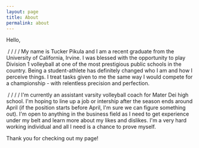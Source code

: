 ```yaml
---
layout: page
title: About
permalink: about
---
```


Hello,

&nbsp;/&nbsp;/&nbsp;/&nbsp;/ My name is Tucker Pikula and I am a recent graduate from the University of California, Irvine.  I was blessed with the opportunity to play Division 1 volleyball at one of the most prestigious public schools in the country.  Being a student-athlete has definitely changed who I am and how I perceive things.  I treat tasks given to me the same way I would compete for a championship - with relentless precision and perfection.
  
&nbsp;/&nbsp;/&nbsp;/&nbsp;/ I'm currently an assistant varsity volleyball coach for Mater Dei high school.  I'm hoping to line up a job or intership after the season ends around April (if the position starts before April, I'm sure we can figure something out).  I'm open to anything in the business field as I need to get experience under my belt and learn more about my likes and dislikes.  I'm a very hard working individual and all I need is a chance to prove myself.
  
Thank you for checking out my page!

